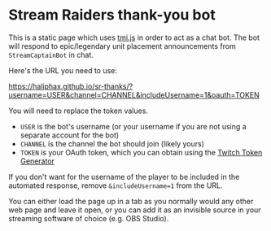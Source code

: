 # Stream Raiders thank-you bot

This is a static page which uses [tmi.js] in order to act as a chat bot. The
bot will respond to epic/legendary unit placement announcements from
`StreamCaptainBot` in chat.

Here's the URL you need to use:

https://haliphax.github.io/sr-thanks/?username=USER&channel=CHANNEL&includeUsername=1&oauth=TOKEN

You will need to replace the token values.
- `USER` is the bot's username (or your username if you are not using a
  separate account for the bot)
- `CHANNEL` is the channel the bot should join (likely yours)
- `TOKEN` is your OAuth token, which you can obtain using the
  [Twitch Token Generator]

If you don't want for the username of the player to be included in the
automated response, remove `&includeUsername=1` from the URL.

You can either load the page up in a tab as you normally would any other
web page and leave it open, or you can add it as an invisible source in your
streaming software of choice (e.g. OBS Studio).


[tmi.js]: https://tmijs.org
[Twitch Token Generator]: https://twitchtokengenerator.com
